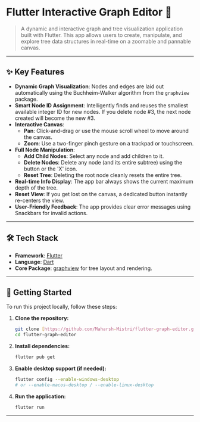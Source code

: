 # Flutter Interactive Graph Editor 🌳

> A dynamic and interactive graph and tree visualization application built with Flutter. This app allows users to create, manipulate, and explore tree data structures in real-time on a zoomable and pannable canvas.

---

## ✨ Key Features

* **Dynamic Graph Visualization**: Nodes and edges are laid out automatically using the Buchheim-Walker algorithm from the `graphview` package.
* **Smart Node ID Assignment**: Intelligently finds and reuses the smallest available integer ID for new nodes. If you delete node #3, the next node created will become the new #3.
* **Interactive Canvas**:
    * **Pan**: Click-and-drag or use the mouse scroll wheel to move around the canvas.
    * **Zoom**: Use a two-finger pinch gesture on a trackpad or touchscreen.
* **Full Node Manipulation**:
    * **Add Child Nodes**: Select any node and add children to it.
    * **Delete Nodes**: Delete any node (and its entire subtree) using the button or the 'X' icon.
    * **Reset Tree**: Deleting the root node cleanly resets the entire tree.
* **Real-time Info Display**: The app bar always shows the current maximum depth of the tree.
* **Reset View**: If you get lost on the canvas, a dedicated button instantly re-centers the view.
* **User-Friendly Feedback**: The app provides clear error messages using Snackbars for invalid actions.

---

## 🛠️ Tech Stack

* **Framework**: [Flutter](https://flutter.dev/)
* **Language**: [Dart](https://dart.dev/)
* **Core Package**: [graphview](https://pub.dev/packages/graphview) for tree layout and rendering.

---

## 🚀 Getting Started

To run this project locally, follow these steps:

1.  **Clone the repository:**
    ```bash
    git clone [https://github.com/Maharsh-Mistri/flutter-graph-editor.git](https://github.com/Maharsh-Mistri/flutter-graph-editor.git)
    cd flutter-graph-editor
    ```

2.  **Install dependencies:**
    ```bash
    flutter pub get
    ```

3.  **Enable desktop support (if needed):**
    ```bash
    flutter config --enable-windows-desktop
    # or --enable-macos-desktop / --enable-linux-desktop
    ```

4.  **Run the application:**
    ```bash
    flutter run
    ```

---
